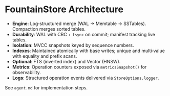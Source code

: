 
# FountainStore Architecture

- **Engine**: Log‑structured merge (WAL → Memtable → SSTables). Compaction merges sorted tables.
- **Durability**: WAL with CRC + `fsync` on commit; manifest tracking live tables.
- **Isolation**: MVCC snapshots keyed by sequence numbers.
- **Indexes**: Maintained atomically with base writes; unique and multi‑value with equality and prefix scans.
- **Optional**: FTS (inverted index) and Vector (HNSW).
- **Metrics**: Operation counters exposed via `metricsSnapshot()` for observability.
- **Logs**: Structured operation events delivered via `StoreOptions.logger`.

See `agent.md` for implementation steps.
